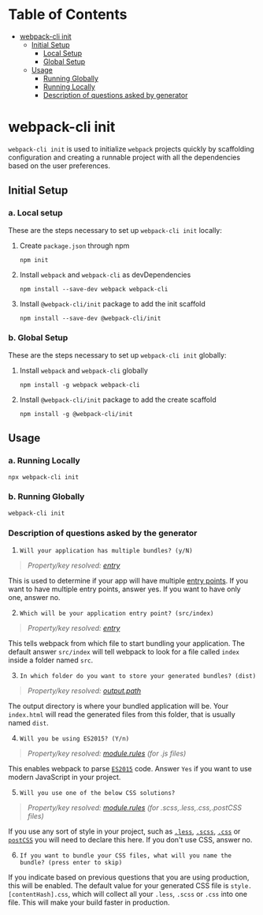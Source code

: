 # Table of Contents

-   [webpack-cli init](#webpack-cli-init)
    -   [Initial Setup](#initial-setup)
        -   [Local Setup](#local-setup)
        -   [Global Setup](#global-setup)
    -   [Usage](#usage)
        -   [Running Globally](#running-globally)
        -   [Running Locally](#running-locally)
        -   [Description of questions asked by generator](#description-of-questions-asked-by-generator)

# webpack-cli init

`webpack-cli init` is used to initialize `webpack` projects quickly by scaffolding configuration and creating a runnable project with all the dependencies based on the user preferences.

## Initial Setup

### a. Local setup

These are the steps necessary to set up `webpack-cli init` locally:

1. Create `package.json` through npm

    ```shell
    npm init
    ```

2. Install `webpack` and `webpack-cli` as devDependencies

    ```shell
    npm install --save-dev webpack webpack-cli
    ```

3. Install `@webpack-cli/init` package to add the init scaffold

    ```shell
    npm install --save-dev @webpack-cli/init
    ```

### b. Global Setup

These are the steps necessary to set up `webpack-cli init` globally:

1. Install `webpack` and `webpack-cli` globally

    ```shell
    npm install -g webpack webpack-cli
    ```

2. Install `@webpack-cli/init` package to add the create scaffold

    ```shell
    npm install -g @webpack-cli/init
    ```

## Usage

### a. Running Locally

```shell
npx webpack-cli init
```

### b. Running Globally

```shell
webpack-cli init
```

### Description of questions asked by the generator

1. `Will your application has multiple bundles? (y/N)`

> _Property/key resolved: [entry](https://webpack.js.org/configuration/entry-context/#entry)_

This is used to determine if your app will have multiple [entry points](https://webpack.js.org/configuration/entry-context/#entry).
If you want to have multiple entry points, answer yes. If you want to have only one, answer no.

2. `Which will be your application entry point? (src/index)`

> _Property/key resolved: [entry](https://webpack.js.org/configuration/entry-context/#entry)_

This tells webpack from which file to start bundling your application. The default answer `src/index` will tell webpack to look for a file called `index` inside a folder named `src`.

3. `In which folder do you want to store your generated bundles? (dist)`

> _Property/key resolved: [output.path](https://webpack.js.org/configuration/output/#output-path)_

The output directory is where your bundled application will be. Your `index.html` will read the generated files from this folder, that is usually named `dist`.

4. `Will you be using ES2015? (Y/n)`

> _Property/key resolved: [module.rules](https://webpack.js.org/configuration/module/#module-rules) (for .js files)_

This enables webpack to parse [`ES2015`](https://babeljs.io/learn-es2015/) code. Answer `Yes` if you want to use modern JavaScript in your project.

5. `Will you use one of the below CSS solutions?`

> _Property/key resolved: [module.rules](https://webpack.js.org/configuration/module/#module-rules) (for .scss,.less,.css,.postCSS files)_

If you use any sort of style in your project, such as [`.less`](http://lesscss.org/), [`.scss`](http://sass-lang.com/), [`.css`](https://developer.mozilla.org/en-US/docs/Web/CSS) or [`postCSS`](http://postcss.org/) you will need to declare this here. If you don't use CSS, answer no.

6. `If you want to bundle your CSS files, what will you name the bundle? (press enter to skip)`

If you indicate based on previous questions that you are using production, this will be enabled. The default value for your generated CSS file is `style.[contentHash].css`, which will collect all your `.less`, `.scss` or `.css` into one file. This will make your build faster in production.
